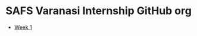 # SAFS Varanasi Internship GitHub org

* [Week 1](https://github.com/SAFS-Varanasi-Internship/Summer-2024/discussions/10)

